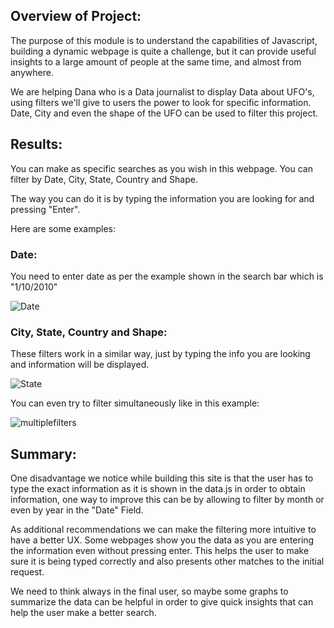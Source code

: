 ## Overview of Project:
The purpose of this module is to understand the capabilities of Javascript, building a dynamic webpage is quite a challenge, but it can provide useful insights to a large amount of people at the same time, and almost from anywhere.

We are helping Dana who is a Data journalist to display Data about UFO's, using filters we'll give to users the power to look for specific information. Date, City and even the shape of the UFO can be used to filter this project.

## Results:
You can make as specific searches as you wish in this webpage. You can filter by Date, City, State, Country and Shape.

The way you can do it is by typing the information you are looking for and pressing "Enter".

Here are some examples:

### Date: 
You need to enter date as per the example shown in the search bar which is "1/10/2010"

![Date](https://user-images.githubusercontent.com/31755703/159398662-b0a18b84-7b35-4f74-85aa-5c2a20a6e8e3.PNG)

### City, State, Country and Shape:
These filters work in a similar way, just by typing the info you are looking and information will be displayed.

![State](https://user-images.githubusercontent.com/31755703/159398922-e289df13-df67-4d57-9327-7152506c0666.PNG)

You can even try to filter simultaneously like in this example:

![multiplefilters](https://user-images.githubusercontent.com/31755703/159399120-b9b1d823-5f74-4172-a620-4dc1c503f0cc.PNG)


## Summary:

One disadvantage we notice while building this site is that the user has to type the exact information as it is shown in the data.js in order to obtain information, one way to improve this can be by allowing to filter by month or even by year in the "Date" Field.

As additional recommendations we can make the filtering more intuitive to have a better UX. Some webpages show you the data as you are entering the information even without pressing enter. This helps the user to make sure it is being typed correctly and also presents other matches to the initial request.

We need to think always in the final user, so maybe some graphs to summarize the data can be helpful in order to give quick insights that can help the user make a better search.


